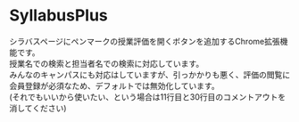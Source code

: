 # SyllabusPlus
シラバスページにペンマークの授業評価を開くボタンを追加するChrome拡張機能です。  
授業名での検索と担当者名での検索に対応しています。  
みんなのキャンパスにも対応はしていますが、引っかかりも悪く、評価の閲覧に会員登録が必須なため、デフォルトでは無効化しています。  
(それでもいいから使いたい、という場合は11行目と30行目のコメントアウトを消してください)
